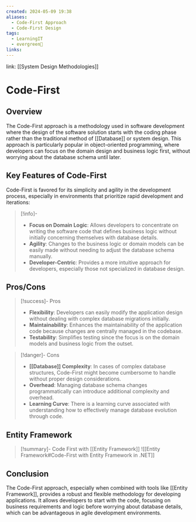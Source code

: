 ```yaml
---
created: 2024-05-09 19:38
aliases:
  - Code-First Approach
  - Code-First Design
tags:
  - LearningIT
  - evergreen🌳
links:
---
```


link: [[System Design Methodologies]]

# Code-First

## Overview

The Code-First approach is a methodology used in software development where the design of the software solution starts with the coding phase rather than the traditional method of [[Database]] or system design. This approach is particularly popular in object-oriented programming, where developers can focus on the domain design and business logic first, without worrying about the database schema until later.

## Key Features of Code-First

Code-First is favored for its simplicity and agility in the development process, especially in environments that prioritize rapid development and iterations:

> [!info]-
> - **Focus on Domain Logic**: Allows developers to concentrate on writing the software code that defines business logic without initially concerning themselves with database details.
> - **Agility**: Changes to the business logic or domain models can be easily made without needing to adjust the database schema manually.
> - **Developer-Centric**: Provides a more intuitive approach for developers, especially those not specialized in database design.

## Pros/Cons

> [!success]- Pros
> - **Flexibility**: Developers can easily modify the application design without dealing with complex database migrations initially.
> - **Maintainability**: Enhances the maintainability of the application code because changes are centrally managed in the codebase.
> - **Testability**: Simplifies testing since the focus is on the domain models and business logic from the outset.


> [!danger]- Cons
> - **[[Database]] Complexity**: In cases of complex database structures, Code-First might become cumbersome to handle without proper design considerations.
> - **Overhead**: Managing database schema changes programmatically can introduce additional complexity and overhead.
> - **Learning Curve**: There is a learning curve associated with understanding how to effectively manage database evolution through code.

## Entity Framework


> [!summary]- Code First with [[Entity Framework]]
> ![[Entity Framework#Code-First with Entity Framework in .NET]]


## Conclusion

The Code-First approach, especially when combined with tools like [[Entity Framework]], provides a robust and flexible methodology for developing applications. It allows developers to start with the code, focusing on business requirements and logic before worrying about database details, which can be advantageous in agile development environments.

